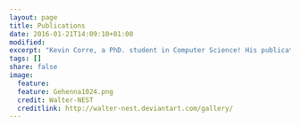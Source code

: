 ```yaml
---
layout: page
title: Publications
date: 2016-01-21T14:09:10+01:00
modified:
excerpt: "Kevin Corre, a PhD. student in Computer Science! His publications."
tags: []
share: false
image:
  feature:
  feature: Gehenna1024.png
  credit: Walter-NEST
  creditlink: http://walter-nest.deviantart.com/gallery/
---
```


